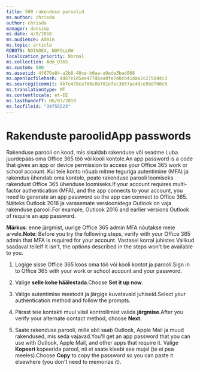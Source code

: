 ```yaml
---
title: 500 rakenduse paroolid
ms.author: chrisda
author: chrisda
manager: dansimp
ms.date: 4/9/2018
ms.audience: Admin
ms.topic: article
ROBOTS: NOINDEX, NOFOLLOW
localization_priority: Normal
ms.collection: Adm_O365
ms.custom: 500
ms.assetid: 4f670a84-a2b8-48ce-b0aa-a9ada3bad066
ms.openlocfilehash: 4d87e1d5ee477d6aa0fe7d0cb41daa2c2750d4c3
ms.sourcegitcommit: 4b7e478ce700c0b781efec3857ac4dce5bdf00c6
ms.translationtype: MT
ms.contentlocale: et-EE
ms.lasthandoff: 06/07/2019
ms.locfileid: "34755523"
---
```

# <a name="app-passwords"></a><span data-ttu-id="3145f-102">Rakenduste paroolid</span><span class="sxs-lookup"><span data-stu-id="3145f-102">App passwords</span></span>

<span data-ttu-id="3145f-103">Rakenduse parooli on kood, mis sisaldab rakenduse või seadme Luba juurdepääs oma Office 365 töö või kooli kontole.</span><span class="sxs-lookup"><span data-stu-id="3145f-103">An app password is a code that gives an app or device permission to access your Office 365 work or school account.</span></span> <span data-ttu-id="3145f-104">Kui teie konto nõuab mitme teguriga autentimine (MFA) ja rakendus ühendab oma kontole, peate rakenduse parooli loomiseks rakendust Office 365 ühenduse loomiseks.</span><span class="sxs-lookup"><span data-stu-id="3145f-104">If your account requires multi-factor authentication (MFA), and the app connects to your account, you need to generate an app password so the app can connect to Office 365.</span></span> <span data-ttu-id="3145f-105">Näiteks Outlook 2016 ja varasemate versioonidega Outlook on vaja rakenduse parooli.</span><span class="sxs-lookup"><span data-stu-id="3145f-105">For example, Outlook 2016 and earlier versions Outlook of require an app password.</span></span>

 <span data-ttu-id="3145f-106">**Märkus**: enne järgmist, uurige Office 365 admin MFA nõutakse meie arvele.</span><span class="sxs-lookup"><span data-stu-id="3145f-106">**Note**: Before you try the following steps, verify with your Office 365 admin that MFA is required for your account.</span></span> <span data-ttu-id="3145f-107">Vastasel korral juhistes Valikud saadaval teile</span><span class="sxs-lookup"><span data-stu-id="3145f-107">If it isn't, the options described in the steps won't be available to you.</span></span>

1. <span data-ttu-id="3145f-108">Logige sisse Office 365 koos oma töö või kooli kontot ja parooli.</span><span class="sxs-lookup"><span data-stu-id="3145f-108">Sign in to Office 365 with your work or school account and your password.</span></span>

2. <span data-ttu-id="3145f-109">Valige **selle kohe häälestada**.</span><span class="sxs-lookup"><span data-stu-id="3145f-109">Choose **Set it up now**.</span></span>

3. <span data-ttu-id="3145f-110">Valige autentimise meetodit ja järgige kuvatavaid juhiseid.</span><span class="sxs-lookup"><span data-stu-id="3145f-110">Select your authentication method and follow the prompts.</span></span>

4. <span data-ttu-id="3145f-111">Pärast teie kontakti muul viisil kontrollimist valida **järgmise**.</span><span class="sxs-lookup"><span data-stu-id="3145f-111">After you verify your alternate contact method, choose **Next**.</span></span>

5. <span data-ttu-id="3145f-112">Saate rakenduse parooli, mille abil saab Outlook, Apple Mail ja muud rakendused, mis seda vajavad.</span><span class="sxs-lookup"><span data-stu-id="3145f-112">You'll get an app password that you can use with Outlook, Apple Mail, and other apps that require it.</span></span> <span data-ttu-id="3145f-113">Valige **Kopeeri** kopeerida parool, nii et saate kleebi see mujal (te ei pea meeles).</span><span class="sxs-lookup"><span data-stu-id="3145f-113">Choose **Copy** to copy the password so you can paste it elsewhere (you don't need to memorize it).</span></span>
